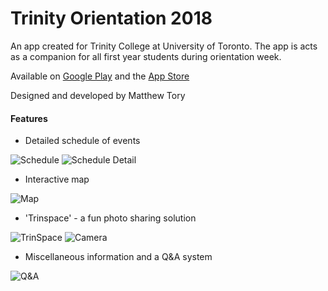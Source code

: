 # Trinity Orientation 2018

An app created for Trinity College at University of Toronto. The app is acts as a companion for all first year students during orientation week.

Available on [Google Play](https://play.google.com/store/apps/details?id=com.tory.trinityOrientation) and the [App Store](https://itunes.apple.com/us/app/trinity-orientation-2t2000s/id1431022073)

Designed and developed by Matthew Tory

#### Features
* Detailed schedule of events

![Schedule](https://thumbs.gfycat.com/MealyObeseFly-size_restricted.gif)
![Schedule Detail](https://thumbs.gfycat.com/CompleteSelfreliantHackee-size_restricted.gif)
* Interactive map

![Map](https://thumbs.gfycat.com/MiniatureScalyChanticleer-size_restricted.gif)
* 'Trinspace' - a fun photo sharing solution

![TrinSpace](https://thumbs.gfycat.com/DistinctTornAfricanwildcat-size_restricted.gif)
![Camera](https://thumbs.gfycat.com/LinedAllAfricanrockpython-size_restricted.gif)
* Miscellaneous information and a Q&A system

![Q&A](https://thumbs.gfycat.com/TimelyMilkyCaiman-size_restricted.gif)

